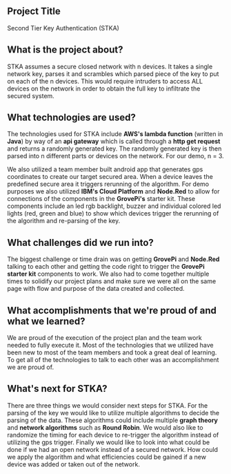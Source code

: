## Project Title
Second Tier Key Authentication (STKA)

## What is the project about?
STKA assumes a secure closed network with n devices. It takes a single network key, parses it and scrambles which parsed piece of the key to put on each of the n devices.  This would require intruders to access ALL devices on the network in order to obtain the full key to infiltrate the secured system.  

## What technologies are used?
The technologies used for STKA include **AWS's lambda function** (written in **Java**) by way of an **api gateway** which is called through a **http get request** and returns a randomly generated key.  The randomly generated key is then parsed into n different parts or devices on the network. For our demo, n = 3.  

We also utilized a team member built android app that generates gps coordinates to create our target secured area. When a device leaves the predefined secure area it triggers rerunning of the algorithm.  For demo purposes we also utilized **IBM's Cloud Platform** and **Node.Red** to allow for connections of the components in the **GrovePi's** starter kit. These components include an led rgb backlight, buzzer and individual colored led lights (red, green and blue) to show which devices trigger the rerunning of the algorithm and re-parsing of the key. 

## What challenges did we run into?
The biggest challenge or time drain was on getting **GrovePi** and **Node.Red** talking to each other and getting the code right to trigger the **GrovePi starter kit** components to work. We also had to come together multiple times to solidify our project plans and make sure we were all on the same page with flow and purpose of the data created and collected.  

## What accomplishments that we're proud of and what we learned?
We are proud of the execution of the project plan and the team work needed to fully execute it.  Most of the technologies that we utilized have been new to most of the team members and took a great deal of learning. To get all of the technologies to talk to each other was an accomplishment we are proud of. 

## What's next for STKA?
There are three things we would consider next steps for STKA.  For the parsing of the key we would like to utilize multiple algorithms to decide the parsing of the data. These algorithms could include multiple **graph theory** and **network algorithms** such as **Round Robin**.  We would also like to randomize the timing for each device to re-trigger the algorithm instead of utilizing the gps trigger.  Finally we would like to look into what could be done if we had an open network instead of a secured network.  How could we apply the algorithm and what efficiencies could be gained if a new device was added or taken out of the network. 

